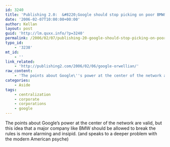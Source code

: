 ```yaml
---
id: 3240
title: 'Publishing 2.0:  &#8220;Google should stop picking on poor BMW&#8221;'
date: '2006-02-07T10:00:00+00:00'
author: Kellan
layout: post
guid: 'http://lm.quxx.info/?p=3240'
permalink: /2006/02/07/publishing-20-google-should-stop-picking-on-poor-bmw/
typo_id:
    - '3238'
mt_id:
    - ''
link_related:
    - 'http://publishing2.com/2006/02/06/google-orwellian/'
raw_content:
    - 'The points about Google\''s power at the center of the network are valid, but this idea that a major company like BMW should be allowed to break the rules is more alarming and insipid. (and speaks to a deeper problem with the modern American psyche)'
categories:
    - Aside
tags:
    - centralization
    - corporate
    - corporations
    - google
---
```


The points about Google’s power at the center of the network are valid, but this idea that a major company like BMW should be allowed to break the rules is more alarming and insipid. (and speaks to a deeper problem with the modern American psyche)